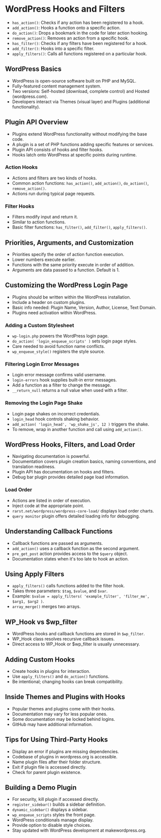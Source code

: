 # WordPress Hooks and Filters

- `has_action()`: Checks if any action has been registered to a hook.
- `add_action()`: Hooks a function onto a specific action.
- `do_action()`: Drops a bookmark in the code for later action hooking.
- `remove_action()`: Removes an action from a specific hook.
- `has_filter()`: Checks if any filters have been registered for a hook.
- `add_filter()`: Hooks into a specific filter.
- `apply_filters()`: Calls all functions registered on a particular hook.

## WordPress Basics

- WordPress is open-source software built on PHP and MySQL.
- Fully-featured content management system.
- Two versions: Self-hosted (download, complete control) and Hosted (wordpress.com).
- Developers interact via Themes (visual layer) and Plugins (additional functionality).

## Plugin API Overview

- Plugins extend WordPress functionality without modifying the base code.
- A plugin is a set of PHP functions adding specific features or services.
- Plugin API consists of hooks and filter hooks.
- Hooks latch onto WordPress at specific points during runtime.

### Action Hooks

- Actions and filters are two kinds of hooks.
- Common action functions: `has_action()`, `add_action()`, `do_action()`, `remove_action()`.
- Actions run during typical page requests.

### Filter Hooks

- Filters modify input and return it.
- Similar to action functions.
- Basic filter functions: `has_filter()`, `add_filter()`, `apply_filters()`.

## Priorities, Arguments, and Customization

- Priorities specify the order of action function execution.
- Lower numbers execute earlier.
- Functions with the same priority execute in order of addition.
- Arguments are data passed to a function. Default is 1.

## Customizing the WordPress Login Page

- Plugins should be written within the WordPress installation.
- Include a header on custom plugins.
- Basic info needed: Plugin Name, Version, Author, License, Text Domain.
- Plugins need activation within WordPress.

### Adding a Custom Stylesheet

- `wp-login.php` powers the WordPress login page.
- `do_action( 'login_enqueue_scripts' )` sets login page styles.
- Care needed to avoid function name conflicts.
- `wp_enqueue_style()` registers the style source.

### Filtering Login Error Messages

- Login error message confirms valid username.
- `login-errors` hook supplies built-in error messages.
- Add a function as a filter to change the message.
- `__return_null` returns a null value when used with a filter.

### Removing the Login Page Shake

- Login page shakes on incorrect credentials.
- `login_head` hook controls shaking behavior.
- `add_action( 'login_head', 'wp_shake_js', 12 )` triggers the shake.
- To remove, wrap in another function and call using `add_action()`.

## WordPress Hooks, Filters, and Load Order

- Navigating documentation is powerful.
- Documentation covers plugin creation basics, naming conventions, and translation readiness.
- Plugin API has documentation on hooks and filters.
- Debug bar plugin provides detailed page load information.

### Load Order

- Actions are listed in order of execution.
- Inject code at the appropriate point.
- `rarst.net/wordpress/wordpress-core-load/` displays load order charts.
- `query monitor` plugin offers detailed loading info for debugging.

## Understanding Callback Functions

- Callback functions are passed as arguments.
- `add_action()` uses a callback function as the second argument.
- `pre_get_post` action provides access to the `$query` object.
- Documentation states when it's too late to hook an action.

## Using Apply Filters

- `apply_filters()` calls functions added to the filter hook.
- Takes three parameters: `$tag`, `$value`, and `$var`.
- Example: `$value = apply_filters( 'example_filter', 'filter_me', $arg1, $arg2 )`.
- `array_merge()` merges two arrays.

## WP_Hook vs $wp_filter

- WordPress hooks and callback functions are stored in `$wp_filter`.
- WP_Hook class resolves recursive callback issues.
- Direct access to WP_Hook or $wp_filter is usually unnecessary.

## Adding Custom Hooks

- Create hooks in plugins for interaction.
- Use `apply_filters()` and `do_action()` functions.
- Be intentional; changing hooks can break compatibility.

## Inside Themes and Plugins with Hooks

- Popular themes and plugins come with their hooks.
- Documentation may vary for less popular ones.
- Some documentation may be locked behind logins.
- GitHub may have additional information.

## Tips for Using Third-Party Hooks

- Display an error if plugins are missing dependencies.
- Codebase of plugins in wordpress.org is accessible.
- Name plugin files after their folder structure.
- Exit if plugin file is accessed directly.
- Check for parent plugin existence.

## Building a Demo Plugin

- For security, kill plugin if accessed directly.
- `register_sidebar()` builds a sidebar definition.
- `dynamic_sidebar()` displays a sidebar.
- `wp_enqueue_scripts` styles the front page.
- WordPress conditionals manage display.
- Provide option to disable style choices.
- Stay updated with WordPress development at makewordpress.org.
